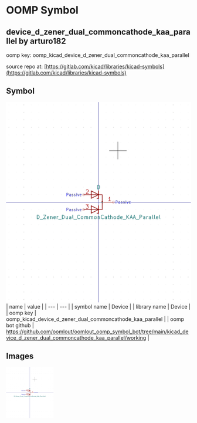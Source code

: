 # OOMP Symbol  
## device_d_zener_dual_commoncathode_kaa_parallel  by arturo182  
  
oomp key: oomp_kicad_device_d_zener_dual_commoncathode_kaa_parallel  
  
source repo at: [https://gitlab.com/kicad/libraries/kicad-symbols](https://gitlab.com/kicad/libraries/kicad-symbols)  
## Symbol  
  
[![working.png](working_600.png)](working.png)  
| name | value | 
| --- | --- | 
| symbol name | Device | 
| library name | Device | 
| oomp key | oomp_kicad_device_d_zener_dual_commoncathode_kaa_parallel | 
| oomp bot github | https://github.com/oomlout/oomlout_oomp_symbol_bot/tree/main/kicad_device_d_zener_dual_commoncathode_kaa_parallel/working | 
## Images  
  
[![working.png](working_140.png)](working.png)  
